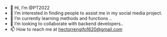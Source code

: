 - 👋 Hi, I’m @PT2022
- 👀 I’m interested in finding people to assist me in my social media project.
- 🌱 I’m currently learning methods and functions ..
- 💞️ I’m looking to collaborate with backend developers..
- 📫 How to reach me at hectorrengifo1620@gmail.com

<!---
PT2022/PT2022 is a ✨ special ✨ repository because its `README.md` (this file) appears on your GitHub profile.
You can click the Preview link to take a look at your changes.
--->
